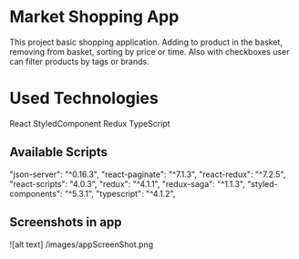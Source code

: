 # Market Shopping App

This project basic shopping application. Adding to product in the basket, removing from basket, sorting by price or time. Also with checkboxes user can filter products by tags or brands.

# Used Technologies
React
StyledComponent
Redux
TypeScript
## Available Scripts

"json-server": "^0.16.3",
"react-paginate": "^7.1.3",
"react-redux": "^7.2.5",
"react-scripts": "4.0.3",
"redux": "^4.1.1",
"redux-saga": "^1.1.3",
"styled-components": "^5.3.1",
"typescript": "^4.1.2",

## Screenshots in app
![alt text] /images/appScreenShot.png

